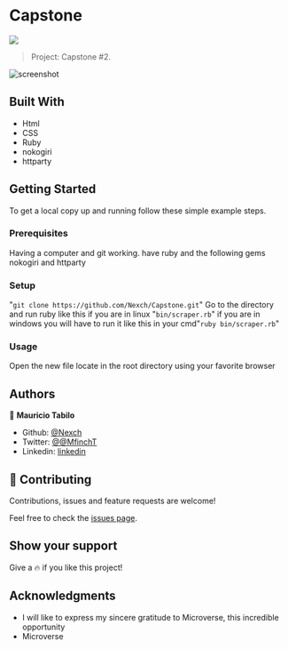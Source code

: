 # Capstone

![](https://img.shields.io/badge/Microverse-blueviolet)

> Project: Capstone #2.

![screenshot](./imgs/image.png)


## Built With

- Html
- CSS
- Ruby
- nokogiri
- httparty

## Getting Started

To get a local copy up and running follow these simple example steps.

### Prerequisites
Having a computer and git working.
have ruby and the following gems nokogiri and httparty
### Setup
"``` git clone https://github.com/Nexch/Capstone.git ```"
Go to the directory and run ruby like this if you are in linux "``bin/scraper.rb``"
if you are in windows you will have to run it like this in your cmd"``ruby bin/scraper.rb``"
### Usage
Open the new file locate in the root directory using your favorite browser
## Authors
👤 **Mauricio Tabilo**

- Github: [@Nexch](https://github.com/Nexch)
- Twitter: [@@MfinchT](https://twitter.com/MfinchT)
- Linkedin: [linkedin](https://www.linkedin.com/in/Nexch)

## 🤝 Contributing

Contributions, issues and feature requests are welcome!

Feel free to check the [issues page](issues/).

## Show your support

Give a :fire: if you like this project!

## Acknowledgments

- I will like to express my sincere gratitude to Microverse, this incredible opportunity
- Microverse
